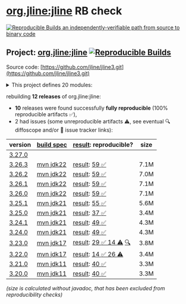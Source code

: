 [org.jline:jline](https://central.sonatype.com/artifact/org.jline/jline/versions) RB check
=======

[![Reproducible Builds](https://reproducible-builds.org/images/logos/rb.svg) an independently-verifiable path from source to binary code](https://reproducible-builds.org/)

## Project: [org.jline:jline](https://central.sonatype.com/artifact/org.jline/jline/versions) [![Reproducible Builds](https://img.shields.io/endpoint?url=https://raw.githubusercontent.com/jvm-repo-rebuild/reproducible-central/master/content/org/jline/badge.json)](https://github.com/jvm-repo-rebuild/reproducible-central/blob/master/content/org/jline/README.md)

Source code: [https://github.com/jline/jline3.git](https://github.com/jline/jline3.git)

<details><summary>This project defines 20 modules:</summary>

* [org.jline:jansi](https://central.sonatype.com/artifact/org.jline/jansi/overview)
* [org.jline:jansi-core](https://central.sonatype.com/artifact/org.jline/jansi-core/overview)
* [org.jline:jline](https://central.sonatype.com/artifact/org.jline/jline/overview)
* [org.jline:jline-builtins](https://central.sonatype.com/artifact/org.jline/jline-builtins/overview)
* [org.jline:jline-console](https://central.sonatype.com/artifact/org.jline/jline-console/overview)
* [org.jline:jline-console-ui](https://central.sonatype.com/artifact/org.jline/jline-console-ui/overview)
* [org.jline:jline-demo](https://central.sonatype.com/artifact/org.jline/jline-demo/overview)
* [org.jline:jline-graal](https://central.sonatype.com/artifact/org.jline/jline-graal/overview)
* [org.jline:jline-groovy](https://central.sonatype.com/artifact/org.jline/jline-groovy/overview)
* [org.jline:jline-native](https://central.sonatype.com/artifact/org.jline/jline-native/overview)
* [org.jline:jline-parent](https://central.sonatype.com/artifact/org.jline/jline-parent/overview)
* [org.jline:jline-reader](https://central.sonatype.com/artifact/org.jline/jline-reader/overview)
* [org.jline:jline-remote-ssh](https://central.sonatype.com/artifact/org.jline/jline-remote-ssh/overview)
* [org.jline:jline-remote-telnet](https://central.sonatype.com/artifact/org.jline/jline-remote-telnet/overview)
* [org.jline:jline-style](https://central.sonatype.com/artifact/org.jline/jline-style/overview)
* [org.jline:jline-terminal](https://central.sonatype.com/artifact/org.jline/jline-terminal/overview)
* [org.jline:jline-terminal-ffm](https://central.sonatype.com/artifact/org.jline/jline-terminal-ffm/overview)
* [org.jline:jline-terminal-jansi](https://central.sonatype.com/artifact/org.jline/jline-terminal-jansi/overview)
* [org.jline:jline-terminal-jna](https://central.sonatype.com/artifact/org.jline/jline-terminal-jna/overview)
* [org.jline:jline-terminal-jni](https://central.sonatype.com/artifact/org.jline/jline-terminal-jni/overview)
</details>

rebuilding **12 releases** of org.jline:jline:
- **10** releases were found successfully **fully reproducible** (100% reproducible artifacts :white_check_mark:),
- 2 had issues (some unreproducible artifacts :warning:, see eventual :mag: diffoscope and/or :memo: issue tracker links):

| version | [build spec](/BUILDSPEC.md) | [result](https://reproducible-builds.org/docs/jvm/): reproducible? | size |
| -- | --------- | ------ | -- |
| [3.27.0](https://central.sonatype.com/artifact/org.jline/jline/3.27.0/pom) | | | |
| [3.26.3](https://central.sonatype.com/artifact/org.jline/jline/3.26.3/pom) | [mvn jdk22](jline-3.26.3.buildspec) | [result](jline-parent-3.26.3.buildinfo): [59 :white_check_mark: ](jline-parent-3.26.3.buildcompare) | 7.1M |
| [3.26.2](https://central.sonatype.com/artifact/org.jline/jline/3.26.2/pom) | [mvn jdk22](jline-3.26.2.buildspec) | [result](jline-parent-3.26.2.buildinfo): [59 :white_check_mark: ](jline-parent-3.26.2.buildcompare) | 7.0M |
| [3.26.1](https://central.sonatype.com/artifact/org.jline/jline/3.26.1/pom) | [mvn jdk22](jline-3.26.1.buildspec) | [result](jline-parent-3.26.1.buildinfo): [59 :white_check_mark: ](jline-parent-3.26.1.buildcompare) | 7.1M |
| [3.26.0](https://central.sonatype.com/artifact/org.jline/jline/3.26.0/pom) | [mvn jdk22](jline-3.26.0.buildspec) | [result](jline-parent-3.26.0.buildinfo): [59 :white_check_mark: ](jline-parent-3.26.0.buildcompare) | 7.1M |
| [3.25.1](https://central.sonatype.com/artifact/org.jline/jline/3.25.1/pom) | [mvn jdk21](jline-3.25.1.buildspec) | [result](jline-parent-3.25.1.buildinfo): [55 :white_check_mark: ](jline-parent-3.25.1.buildcompare) | 5.6M |
| [3.25.0](https://central.sonatype.com/artifact/org.jline/jline/3.25.0/pom) | [mvn jdk21](jline-3.25.0.buildspec) | [result](jline-parent-3.25.0.buildinfo): [37 :white_check_mark: ](jline-parent-3.25.0.buildcompare) | 3.4M |
| [3.24.1](https://central.sonatype.com/artifact/org.jline/jline/3.24.1/pom) | [mvn jdk21](jline-3.24.1.buildspec) | [result](jline-parent-3.24.1.buildinfo): [49 :white_check_mark: ](jline-parent-3.24.1.buildcompare) | 4.3M |
| [3.24.0](https://central.sonatype.com/artifact/org.jline/jline/3.24.0/pom) | [mvn jdk21](jline-3.24.0.buildspec) | [result](jline-parent-3.24.0.buildinfo): [49 :white_check_mark: ](jline-parent-3.24.0.buildcompare) | 4.3M |
| [3.23.0](https://central.sonatype.com/artifact/org.jline/jline/3.23.0/pom) | [mvn jdk17](jline-3.23.0.buildspec) | [result](jline-parent-3.23.0.buildinfo): [29 :white_check_mark:  14 :warning:](jline-parent-3.23.0.buildcompare) [:mag:](jline-parent-3.23.0.diffoscope) | 3.8M |
| [3.22.0](https://central.sonatype.com/artifact/org.jline/jline/3.22.0/pom) | [mvn jdk17](jline-3.22.0.buildspec) | [result](jline-parent-3.22.0.buildinfo): [14 :white_check_mark:  26 :warning:](jline-parent-3.22.0.buildcompare) | 3.4M |
| [3.21.0](https://central.sonatype.com/artifact/org.jline/jline/3.21.0/pom) | [mvn jdk11](jline-3.21.0.buildspec) | [result](jline-parent-3.21.0.buildinfo): [40 :white_check_mark: ](jline-parent-3.21.0.buildcompare) | 3.3M |
| [3.20.0](https://central.sonatype.com/artifact/org.jline/jline/3.20.0/pom) | [mvn jdk11](jline-3.20.0.buildspec) | [result](jline-parent-3.20.0.buildinfo): [40 :white_check_mark: ](jline-parent-3.20.0.buildcompare) | 3.3M |

<i>(size is calculated without javadoc, that has been excluded from reproducibility checks)</i>
